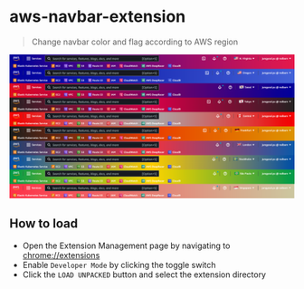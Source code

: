 # aws-navbar-extension

> Change navbar color and flag according to AWS region

![screenshot](screenshot.png)

## How to load

* Open the Extension Management page by navigating to [chrome://extensions](chrome://extensions)
* Enable `Developer Mode` by clicking the toggle switch
* Click the `LOAD UNPACKED` button and select the extension directory

